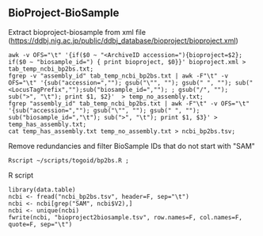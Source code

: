 ## BioProject-BioSample

Extract bioproject-biosample from xml file (https://ddbj.nig.ac.jp/public/ddbj_database/bioproject/bioproject.xml)
```
awk -v OFS="\t" '{if($0 ~ "<ArchiveID accession="){bioproject=$2}; if($0 ~ "biosample_id=") { print bioproject, $0}}' bioproject.xml > tab_temp_ncbi_bp2bs.txt;
fgrep -v "assembly_id" tab_temp_ncbi_bp2bs.txt | awk -F"\t" -v OFS="\t" '{sub("accession=",""); gsub("\"", ""); gsub(" ", ""); sub("<LocusTagPrefix","");sub("biosample_id=",""); ; gsub("/", ""); sub(">", "\t"); print $1, $2}'  > temp_no_assembly.txt;
fgrep "assembly_id" tab_temp_ncbi_bp2bs.txt | awk -F"\t" -v OFS="\t" '{sub("accession=",""); gsub("\"", ""); gsub(" ", ""); sub("biosample_id=","\t"); sub(">", "\t"); print $1, $3}' > temp_has_assembly.txt;
cat temp_has_assembly.txt temp_no_assembly.txt > ncbi_bp2bs.tsv;
```
Remove redundancies and filter BioSample IDs that do not start with "SAM"
```
Rscript ~/scripts/togoid/bp2bs.R ;
```
R script
```
library(data.table)
ncbi <- fread("ncbi_bp2bs.tsv", header=F, sep="\t")
ncbi <- ncbi[grep("SAM", ncbi$V2),]
ncbi <- unique(ncbi)
fwrite(ncbi, "bioproject2biosample.tsv", row.names=F, col.names=F, quote=F, sep="\t")
```
